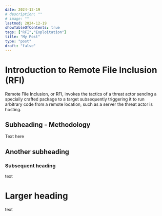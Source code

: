 ```yaml
---
date: 2024-12-19
# description: ""
# image: ""
lastmod: 2024-12-19
showTableOfContents: true 
tags: ["RFI","Exploitation"]
title: "My Post"
type: "post"
draft: "false"
---
```


# Introduction to Remote File Inclusion (RFI)

Remote File Inclusion, or RFI, invokes the tactics of a threat actor sending a specially crafted package to a target subsequently triggering it to run arbitrary code from a remote location, such as a server the threat actor is hosting.


## Subheading - Methodology

Text here

## Another subheading

### Subsequent heading

text

# Larger heading

text
